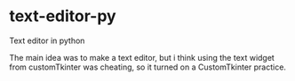 # text-editor-py
Text editor in python

The main idea was to make a text editor, but i think using the text widget from customTkinter was cheating, so it turned on a CustomTkinter practice.

